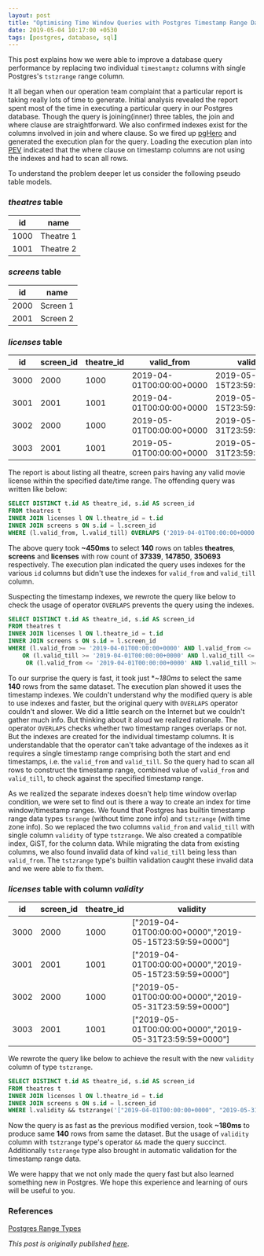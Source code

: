 ```yaml
---
layout: post
title: "Optimising Time Window Queries with Postgres Timestamp Range Data Types"
date: 2019-05-04 10:17:00 +0530
tags: [postgres, database, sql]
---
```

This post explains how we were able to improve a database query performance by replacing two individual `timestamptz` columns with single Postgres's `tstzrange` range column.

It all began when our operation team complaint that a particular report is taking really lots of time to generate. Initial analysis revealed the report spent most of the time in executing a particular query in our Postgres database. Though the query is joining(inner) three tables, the join and where clause are straightforward. We also confirmed indexes exist for the columns involved in join and where clause. So we fired up [pgHero](https://github.com/ankane/pghero) and generated the execution plan for the query. Loading the execution plan into [PEV](https://tatiyants.com/pev) indicated that the where clause on timestamp columns are not using the indexes and had to scan all rows.

To understand the problem deeper let us consider the following pseudo table models.

### *theatres* table

| id | name |
|----|------|
| 1000 | Theatre 1 |
| 1001 | Theatre 2 |


### *screens* table

| id | name |
|----|------|
| 2000 | Screen 1 |
| 2001 | Screen 2 |

### *licenses* table

| id | screen_id | theatre_id | valid_from | valid_till |
|----|-----------|------------|------------|------------|
| 3000 | 2000 | 1000 | 2019-04-01T00:00:00+0000 | 2019-05-15T23:59:59+0000 |
| 3001 | 2001 | 1001 | 2019-04-01T00:00:00+0000 | 2019-05-15T23:59:59+0000 |
| 3002 | 2000 | 1000 | 2019-05-01T00:00:00+0000 | 2019-05-31T23:59:59+0000 |
| 3003 | 2001 | 1001 | 2019-05-01T00:00:00+0000 | 2019-05-31T23:59:59+0000 |

The report is about listing all theatre, screen pairs having any valid movie license within the specified date/time range. The offending query was written like below:

```sql
SELECT DISTINCT t.id AS theatre_id, s.id AS screen_id
FROM theatres t
INNER JOIN licenses l ON l.theatre_id = t.id
INNER JOIN screens s ON s.id = l.screen_id
WHERE (l.valid_from, l.valid_till) OVERLAPS ('2019-04-01T00:00:00+0000', '2019-05-31T23:59:59+0000')
```

The above query took **~450ms** to select **140** rows on tables **theatres**, **screens** and **licenses** with row count of **37339**, **147850**, **350693** respectively. The execution plan indicated the query uses indexes for the various `id` columns but didn't use the indexes for `valid_from` and `valid_till` column.

Suspecting the timestamp indexes, we rewrote the query like below to check the usage of operator `OVERLAPS` prevents the query using the indexes.

```sql
SELECT DISTINCT t.id AS theatre_id, s.id AS screen_id
FROM theatres t
INNER JOIN licenses l ON l.theatre_id = t.id
INNER JOIN screens s ON s.id = l.screen_id
WHERE (l.valid_from >= '2019-04-01T00:00:00+0000' AND l.valid_from <= '2019-05-31T23:59:59+0000')
    OR (l.valid_till >= '2019-04-01T00:00:00+0000' AND l.valid_till <= '2019-05-31T23:59:59+0000')
     OR (l.valid_from <= '2019-04-01T00:00:00+0000' AND l.valid_till >= '2019-05-31T23:59:59+0000')
```

To our surprise the query is fast, it took just **~180ms* to select the same **140** rows from the same dataset. The execution plan showed it uses the timestamp indexes. We couldn't understand why the modified query is able to use indexes and faster, but the original query with `OVERLAPS` operator couldn't and slower. We did a little search on the Internet but we couldn't gather much info. But thinking about it aloud we realized rationale. The operator `OVERLAPS` checks whether two timestamp ranges overlaps or not. But the indexes are created for the individual timestamp columns. It is understandable that the operator can't take advantage of the indexes as it requires a single timestamp range comprising both the start and end timestamps, i.e. the `valid_from` and `valid_till`. So the query had to scan all rows to construct the timestamp range, combined value of `valid_from` and `valid_till`, to check against the specified timestamp range.

As we realized the separate indexes doesn't help time window overlap condition, we were set to find out is there a way to create an index for time window/timestamp ranges. We found that Postgres has builtin timestamp range data types `tsrange` (without time zone info) and `tstzrange` (with time zone info). So we replaced the two columns `valid_from` and `valid_till` with single column `validity` of type `tstzrange`. We also created a compatible index, GiST, for the column data. While migrating the data from existing columns, we also found invalid data of kind `valid_till` being less than `valid_from`. The `tstzrange` type's builtin validation caught these invalid data and we were able to fix them. 

### *licenses* table with column *validity*

| id | screen_id | theatre_id | validity |
|----|-----------|------------|-----------|
| 3000 | 2000 | 1000 | ["2019-04-01T00:00:00+0000","2019-05-15T23:59:59+0000"] |
| 3001 | 2001 | 1001 | ["2019-04-01T00:00:00+0000","2019-05-15T23:59:59+0000"] |
| 3002 | 2000 | 1000 | ["2019-05-01T00:00:00+0000","2019-05-31T23:59:59+0000"] |
| 3003 | 2001 | 1001 | ["2019-05-01T00:00:00+0000","2019-05-31T23:59:59+0000"] |

We rewrote the query like below to achieve the result with the new `validity` column of type `tstzrange`.

```sql
SELECT DISTINCT t.id AS theatre_id, s.id AS screen_id
FROM theatres t
INNER JOIN licenses l ON l.theatre_id = t.id
INNER JOIN screens s ON s.id = l.screen_id
WHERE l.validity && tstzrange('["2019-04-01T00:00:00+0000", "2019-05-31T23:59:59+0000"]')
```

Now the query is as fast as the previous modified version, took **~180ms** to produce same **140** rows from same the dataset. But the usage of `validity` column with `tstzrange` type's operator `&&` made the query succinct. Additionally `tstzrange` type also brought in automatic validation for the timestamp range data. 

We were happy that we not only made the query fast but also learned something new in Postgres. We hope this experience and learning of ours will be useful to you.

### References
[Postgres Range Types](https://www.postgresql.org/docs/11/rangetypes.html)

*This post is originally published [here](https://engineering.qubecinema.com/2019/05/04/time-window-queries-with-postgres-timestamp-range.html)*.
